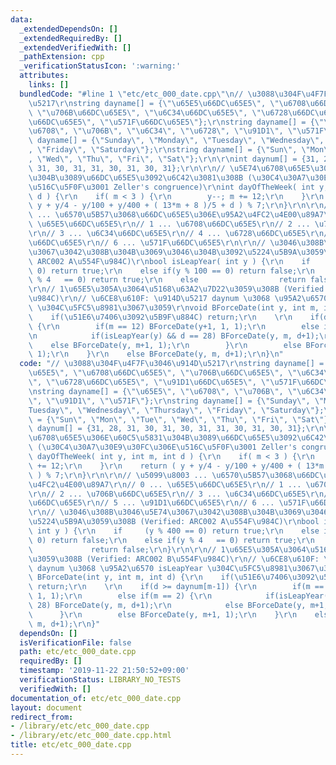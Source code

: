 ```yaml
---
data:
  _extendedDependsOn: []
  _extendedRequiredBy: []
  _extendedVerifiedWith: []
  _pathExtension: cpp
  _verificationStatusIcon: ':warning:'
  attributes:
    links: []
  bundledCode: "#line 1 \"etc/etc_000_date.cpp\"\n// \u3088\u304F\u4F7F\u3046\u914D\
    \u5217\r\nstring dayname[] = {\"\u65E5\u66DC\u65E5\", \"\u6708\u66DC\u65E5\",\
    \ \"\u706B\u66DC\u65E5\", \"\u6C34\u66DC\u65E5\", \"\u6728\u66DC\u65E5\", \"\u91D1\
    \u66DC\u65E5\", \"\u571F\u66DC\u65E5\"};\r\nstring dayname[] = {\"\u65E5\", \"\
    \u6708\", \"\u706B\", \"\u6C34\", \"\u6728\", \"\u91D1\", \"\u571F\"};\r\nstring\
    \ dayname[] = {\"Sunday\", \"Monday\", \"Tuesday\", \"Wednesday\", \"Thursday\"\
    , \"Friday\", \"Saturday\"};\r\nstring dayname[] = {\"Sun\", \"Mon\", \"Tue\"\
    , \"Wed\", \"Thu\", \"Fri\", \"Sat\"};\r\n\r\nint daynum[] = {31, 28, 31, 30,\
    \ 31, 30, 31, 31, 30, 31, 30, 31};\r\n\r\n// \u5E74\u6708\u65E5\u306E\u60C5\u5831\
    \u304B\u3089\u66DC\u65E5\u3092\u6C42\u3081\u308B (\u30C4\u30A7\u30E9\u30FC\u306E\
    \u516C\u5F0F\u3001 Zeller's congruence)\r\nint dayOfTheWeek( int y, int m, int\
    \ d ) {\r\n    if( m < 3 ) {\r\n        y--; m += 12;\r\n    }\r\n    return (\
    \ y + y/4 - y/100 + y/400 + ( 13*m + 8 )/5 + d ) % 7;\r\n}\r\n\r\n// \u5099\u8003\
    \ ... \u6570\u5B57\u3068\u66DC\u65E5\u306E\u95A2\u4FC2\u4E00\u89A7\r\n// 0 ...\
    \ \u65E5\u66DC\u65E5\r\n// 1 ... \u6708\u66DC\u65E5\r\n// 2 ... \u706B\u66DC\u65E5\
    \r\n// 3 ... \u6C34\u66DC\u65E5\r\n// 4 ... \u6728\u66DC\u65E5\r\n// 5 ... \u91D1\
    \u66DC\u65E5\r\n// 6 ... \u571F\u66DC\u65E5\r\n\r\n// \u3046\u308B\u3046\u5E74\
    \u3067\u3042\u308B\u304B\u3069\u3046\u304B\u3092\u5224\u5B9A\u3059\u308B (Verified:\
    \ ARC002 A\u554F\u984C)\r\nbool isLeapYear( int y ) {\r\n    if     (y % 400 ==\
    \ 0) return true;\r\n    else if(y % 100 == 0) return false;\r\n    else if(y\
    \ % 4   == 0) return true;\r\n    else                  return false;\r\n}\r\n\
    \r\n// 1\u65E5\u305A\u3064\u5168\u63A2\u7D22\u3059\u308B (Verified: ARC002 B\u554F\
    \u984C)\r\n// \u6CE8\u610F: \u914D\u5217 daynum \u3068 \u95A2\u6570 isLeapYear\
    \ \u304C\u5FC5\u8981\u3067\u3059\r\nvoid BForceDate(int y, int m, int d) {\r\n\
    \    if(\u51E6\u7406\u3092\u5B9F\u884C) return;\r\n    \r\n    if(d >= daynum[m-1])\
    \ {\r\n        if(m == 12) BForceDate(y+1, 1, 1);\r\n        else if(m == 2) {\r\
    \n            if(isLeapYear(y) && d == 28) BForceDate(y, m, d+1);\r\n        \
    \    else BForceDate(y, m+1, 1);\r\n        }\r\n        else BForceDate(y, m+1,\
    \ 1);\r\n    }\r\n    else BForceDate(y, m, d+1);\r\n}\n"
  code: "// \u3088\u304F\u4F7F\u3046\u914D\u5217\r\nstring dayname[] = {\"\u65E5\u66DC\
    \u65E5\", \"\u6708\u66DC\u65E5\", \"\u706B\u66DC\u65E5\", \"\u6C34\u66DC\u65E5\
    \", \"\u6728\u66DC\u65E5\", \"\u91D1\u66DC\u65E5\", \"\u571F\u66DC\u65E5\"};\r\
    \nstring dayname[] = {\"\u65E5\", \"\u6708\", \"\u706B\", \"\u6C34\", \"\u6728\
    \", \"\u91D1\", \"\u571F\"};\r\nstring dayname[] = {\"Sunday\", \"Monday\", \"\
    Tuesday\", \"Wednesday\", \"Thursday\", \"Friday\", \"Saturday\"};\r\nstring dayname[]\
    \ = {\"Sun\", \"Mon\", \"Tue\", \"Wed\", \"Thu\", \"Fri\", \"Sat\"};\r\n\r\nint\
    \ daynum[] = {31, 28, 31, 30, 31, 30, 31, 31, 30, 31, 30, 31};\r\n\r\n// \u5E74\
    \u6708\u65E5\u306E\u60C5\u5831\u304B\u3089\u66DC\u65E5\u3092\u6C42\u3081\u308B\
    \ (\u30C4\u30A7\u30E9\u30FC\u306E\u516C\u5F0F\u3001 Zeller's congruence)\r\nint\
    \ dayOfTheWeek( int y, int m, int d ) {\r\n    if( m < 3 ) {\r\n        y--; m\
    \ += 12;\r\n    }\r\n    return ( y + y/4 - y/100 + y/400 + ( 13*m + 8 )/5 + d\
    \ ) % 7;\r\n}\r\n\r\n// \u5099\u8003 ... \u6570\u5B57\u3068\u66DC\u65E5\u306E\u95A2\
    \u4FC2\u4E00\u89A7\r\n// 0 ... \u65E5\u66DC\u65E5\r\n// 1 ... \u6708\u66DC\u65E5\
    \r\n// 2 ... \u706B\u66DC\u65E5\r\n// 3 ... \u6C34\u66DC\u65E5\r\n// 4 ... \u6728\
    \u66DC\u65E5\r\n// 5 ... \u91D1\u66DC\u65E5\r\n// 6 ... \u571F\u66DC\u65E5\r\n\
    \r\n// \u3046\u308B\u3046\u5E74\u3067\u3042\u308B\u304B\u3069\u3046\u304B\u3092\
    \u5224\u5B9A\u3059\u308B (Verified: ARC002 A\u554F\u984C)\r\nbool isLeapYear(\
    \ int y ) {\r\n    if     (y % 400 == 0) return true;\r\n    else if(y % 100 ==\
    \ 0) return false;\r\n    else if(y % 4   == 0) return true;\r\n    else     \
    \             return false;\r\n}\r\n\r\n// 1\u65E5\u305A\u3064\u5168\u63A2\u7D22\
    \u3059\u308B (Verified: ARC002 B\u554F\u984C)\r\n// \u6CE8\u610F: \u914D\u5217\
    \ daynum \u3068 \u95A2\u6570 isLeapYear \u304C\u5FC5\u8981\u3067\u3059\r\nvoid\
    \ BForceDate(int y, int m, int d) {\r\n    if(\u51E6\u7406\u3092\u5B9F\u884C)\
    \ return;\r\n    \r\n    if(d >= daynum[m-1]) {\r\n        if(m == 12) BForceDate(y+1,\
    \ 1, 1);\r\n        else if(m == 2) {\r\n            if(isLeapYear(y) && d ==\
    \ 28) BForceDate(y, m, d+1);\r\n            else BForceDate(y, m+1, 1);\r\n  \
    \      }\r\n        else BForceDate(y, m+1, 1);\r\n    }\r\n    else BForceDate(y,\
    \ m, d+1);\r\n}"
  dependsOn: []
  isVerificationFile: false
  path: etc/etc_000_date.cpp
  requiredBy: []
  timestamp: '2019-11-22 21:50:52+09:00'
  verificationStatus: LIBRARY_NO_TESTS
  verifiedWith: []
documentation_of: etc/etc_000_date.cpp
layout: document
redirect_from:
- /library/etc/etc_000_date.cpp
- /library/etc/etc_000_date.cpp.html
title: etc/etc_000_date.cpp
---
```

